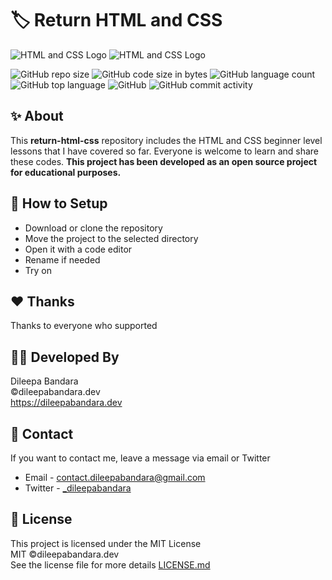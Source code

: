 # 🏷️ Return HTML and CSS

![HTML and CSS Logo](https://img.icons8.com/color/98/000000/html-5--v1.png)
![HTML and CSS Logo](https://img.icons8.com/color/98/000000/css3.png)


![GitHub repo size](https://img.shields.io/github/repo-size/dileepabandara/return-html-css?color=red&label=repository%20size)
![GitHub code size in bytes](https://img.shields.io/github/languages/code-size/dileepabandara/return-html-css?color=red)
![GitHub language count](https://img.shields.io/github/languages/count/dileepabandara/return-html-css)
![GitHub top language](https://img.shields.io/github/languages/top/dileepabandara/return-html-css)
![GitHub](https://img.shields.io/github/license/dileepabandara/return-html-css?color=yellow)
![GitHub commit activity](https://img.shields.io/github/commit-activity/m/dileepabandara/return-html-css?color=brightgreen&label=commits)

## ✨ About

This **return-html-css** repository includes the HTML and CSS beginner level lessons that I have covered so far. Everyone is welcome to learn and share these codes. **This project has been developed as an open source project for educational purposes.**

## 🍃 How to Setup

- Download or clone the repository
- Move the project to the selected directory
- Open it with a code editor
- Rename if needed
- Try on

## ❤️ Thanks

Thanks to everyone who supported

## 👨‍💻 Developed By

Dileepa Bandara  
©dileepabandara.dev  
<https://dileepabandara.dev>

## 💬 Contact

If you want to contact me, leave a message via email or Twitter

- Email - <contact.dileepabandara@gmail.com>
- Twitter - [_dileepabandara](https://twitter.com/_dileepabandara)

## 📜 License

This project is licensed under the MIT License  
MIT ©dileepabandara.dev  
See the license file for more details [LICENSE.md](https://github.com/dileepabandara/return-html-css/blob/main/LICENSE)
